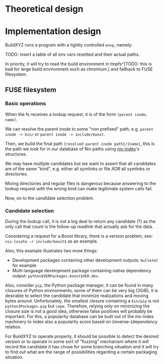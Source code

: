 # Theoretical design

# Implementation design

BuildXYZ runs a program with a tightly controlled `envp`, namely:

TODO: insert a table of all env vars resetted and their actual paths.

In priority, it will try to read the build environment in tmpfs^[TODO: this is bad for large build environment such as chromium.] and fallback to FUSE filesystem.

## FUSE filesystem

### Basic operations

When the fs receives a lookup request, it is of the form `(parent inode, name)`.

We can resolve the parent inode to some "non prefixed" path, e.g. `parent inode -> bin/` or `parent inode -> include/boost`.

Then, we build the final path `{resolved parent inode path}/{name}`, this is the path we look for in our database of Nix paths using [nix-index](https://github.com/bennofs/nix-index)'s structures.

We may have multiple candidates but we want to assert that all candidates are of the same "kind", e.g. either all symlinks or file *XOR* all symlinks or directories.

Mixing directories and regular files is dangerous because answering to the lookup request with the wrong kind can make legitimate system calls fail.

Now, on to the candidate selection problem.

### Candidate selection

During the lookup call, it is not a big deal to return any candidate (?) as the only call that count is the follow-up readlink that actually ask for the data.

Considering a request for a Boost library, there is a version problem, see: `nix-locate -r include/boost$` as an example.

Also, this example illustrates two more things:

- Development packages containing other development outputs: `bulletml` for example
- Multi-language development package containing native dependency output: `python$VERPackages.boost$VER.dev`.

Also, consider `pip`, the Python package manager, it can be found in many closures of Python environments, some of them can be very big (3GiB), it is desirable to select the candidate that minimize realizations and moving bytes around. Unfortunately, the smallest closure containing a `bin/pip` is not `python3Packages.pip` but `cope`. Therefore, relying only on minimizing the closure size is not a good idea, otherwise false positives will probably be important.
For this, a popularity database can be built out of the nix-index machinery to index also a popularity score based on (reverse-)dependency relation.

For BuildXYZ to operate properly, it should be possible to detect the desired version or to operate in some sort of "fuzzing" mechanism where it will record the candidate it has chose for some branching situation and it will try to find out what are the range of possibilities regarding a certain packaging situation.
